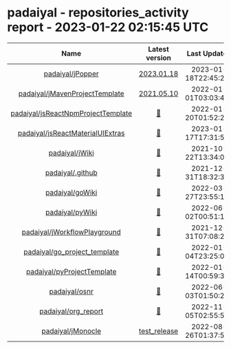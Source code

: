 
padaiyal - repositories_activity report - 2023-01-22 02:15:45 UTC
=================================================================
  

|Name|Latest version|Last Updated|
| :---: | :---: | :---: |
|[padaiyal/jPopper](https://github.com/padaiyal/jPopper)|[2023.01.18](https://github.com/padaiyal/jPopper/releases/tag/2023.01.18)|2023-01-18T22:45:22Z|
|[padaiyal/jMavenProjectTemplate](https://github.com/padaiyal/jMavenProjectTemplate)|[2021.05.10](https://github.com/padaiyal/jMavenProjectTemplate/releases/tag/2021.05.10)|2022-01-01T03:03:46Z|
|[padaiyal/jsReactNpmProjectTemplate](https://github.com/padaiyal/jsReactNpmProjectTemplate)|[🤷‍](None)|2022-01-20T01:52:23Z|
|[padaiyal/jsReactMaterialUIExtras](https://github.com/padaiyal/jsReactMaterialUIExtras)|[🤷‍](None)|2023-01-17T17:31:50Z|
|[padaiyal/jWiki](https://github.com/padaiyal/jWiki)|[🤷‍](None)|2021-10-22T13:34:08Z|
|[padaiyal/.github](https://github.com/padaiyal/.github)|[🤷‍](None)|2021-12-31T18:32:30Z|
|[padaiyal/goWiki](https://github.com/padaiyal/goWiki)|[🤷‍](None)|2022-03-27T23:55:18Z|
|[padaiyal/pyWiki](https://github.com/padaiyal/pyWiki)|[🤷‍](None)|2022-06-02T00:51:11Z|
|[padaiyal/jWorkflowPlayground](https://github.com/padaiyal/jWorkflowPlayground)|[🤷‍](None)|2021-12-31T07:08:27Z|
|[padaiyal/go_project_template](https://github.com/padaiyal/go_project_template)|[🤷‍](None)|2022-01-04T23:25:03Z|
|[padaiyal/pyProjectTemplate](https://github.com/padaiyal/pyProjectTemplate)|[🤷‍](None)|2022-01-14T00:59:36Z|
|[padaiyal/osnr](https://github.com/padaiyal/osnr)|[🤷‍](None)|2022-06-03T01:50:28Z|
|[padaiyal/org_report](https://github.com/padaiyal/org_report)|[🤷‍](None)|2022-11-05T02:55:50Z|
|[padaiyal/jMonocle](https://github.com/padaiyal/jMonocle)|[test_release](https://github.com/padaiyal/jMonocle/releases/tag/test_release)|2022-08-26T01:37:54Z|
